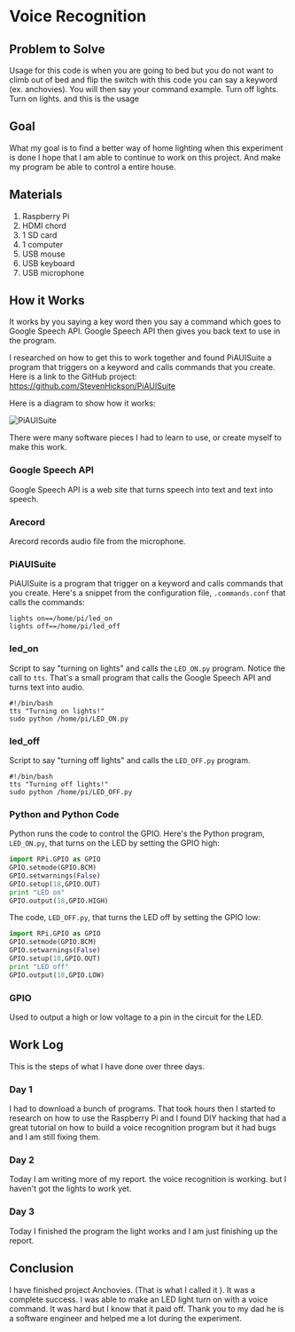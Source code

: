 # Voice Recognition

## Problem to Solve

Usage for this code is when you are going to bed but you do not want to climb out of bed and flip the switch with this code you can say a keyword (ex. anchovies). You will then say your command example. Turn off lights. Turn on lights. and this is the usage

## Goal

What my goal is to find a better way of home lighting when this experiment is done I hope that I am able to continue to work on this project. And make my program be able to control a entire house.

## Materials

1. Raspberry Pi
2. HDMI chord
3. 1 SD card
4. 1 computer
5. USB mouse
6. USB keyboard
7. USB microphone

## How it Works

It works by you saying a key word then you say a command which goes to Google Speech API. Google Speech API
then gives you back text to use in the program.

I researched on how to get this to work together and found PiAUISuite a program that triggers on a keyword and calls commands that you create. Here is a link to the GitHub project: https://github.com/StevenHickson/PiAUISuite

Here is a diagram to show how it works:

![PiAUISuite](drawings/PiAUISuite.png)

There were many software pieces I had to learn to use, or create myself to make this work.

### Google Speech API

Google Speech API is a web site that turns speech into text and text into speech.

### Arecord

Arecord records audio file from the microphone.

### PiAUISuite

PiAUISuite is a program that trigger on a keyword and calls commands that you create. Here's a snippet from the configuration file, `.commands.conf` that calls the commands:

```
lights on==/home/pi/led_on
lights off==/home/pi/led_off
```

### led_on

Script to say "turning on lights" and calls the `LED_ON.py` program. Notice the call to `tts`. That's a small program that calls the Google Speech API and turns text into audio.

```
#!/bin/bash
tts "Turning on lights!"
sudo python /home/pi/LED_ON.py
```

### led_off

Script to say "turning off lights" and calls the `LED_OFF.py` program.

```
#!/bin/bash
tts "Turning off lights!"
sudo python /home/pi/LED_OFF.py
```

### Python and Python Code

Python runs the code to control the GPIO. Here's the Python program, `LED_ON.py`, that turns on the LED by setting the GPIO high:

```python
import RPi.GPIO as GPIO
GPIO.setmode(GPIO.BCM)
GPIO.setwarnings(False)
GPIO.setup(18,GPIO.OUT)
print "LED on"
GPIO.output(18,GPIO.HIGH)
```

The code, `LED_OFF.py`, that turns the LED off by setting the GPIO low:

```python
import RPi.GPIO as GPIO
GPIO.setmode(GPIO.BCM)
GPIO.setwarnings(False)
GPIO.setup(18,GPIO.OUT)
print "LED off"
GPIO.output(18,GPIO.LOW)
```

### GPIO

Used to output a high or low voltage to a pin in the circuit for the LED.

## Work Log

This is the steps of what I have done over three days.

### Day 1

I had to download a bunch of programs. That took hours then I started to research on how to use the Raspberry Pi and I found DIY hacking that had a great tutorial on how to build a voice recognition program but it had bugs and I am still fixing them.

### Day 2

Today I am writing more of my report. the voice recognition is working. but I haven't got the lights to work yet. 

### Day 3

Today I finished the program the light works and I am just finishing up the report.

## Conclusion

I have finished project Anchovies. (That is what I called it ). It was a complete success. I was able to make an LED light turn on with a voice command. It was hard but I know that it paid off. Thank you to my dad he is a software engineer and helped me a lot during the experiment.